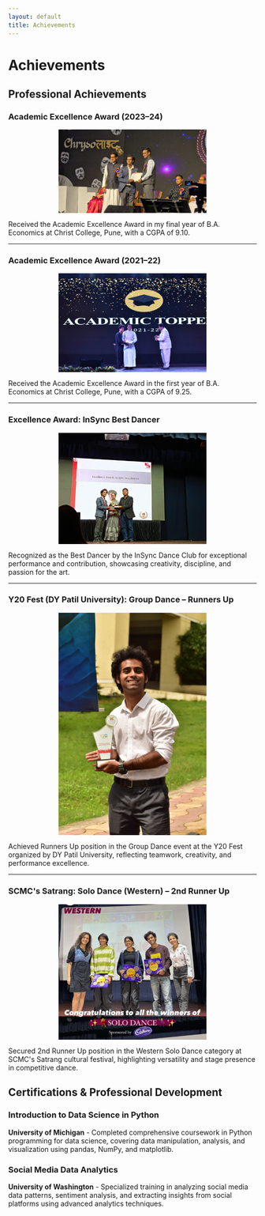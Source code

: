 ```yaml
---
layout: default
title: Achievements
---
```


# Achievements

## Professional Achievements

### Academic Excellence Award (2023–24)
<img src="images/TYBA_Academic Topper.jpg" alt="Academic Excellence Award (2023–24)" width="300" style="display: block; margin: 10px auto;">

Received the Academic Excellence Award in my final year of B.A. Economics at Christ College, Pune, with a CGPA of 9.10.

---

### Academic Excellence Award (2021–22)
<img src="images/FYBA_Academic Topper.jpg" alt="Academic Excellence Award (2021–22)" width="300" style="display: block; margin: 10px auto;">

Received the Academic Excellence Award in the first year of B.A. Economics at Christ College, Pune, with a CGPA of 9.25.

---

### Excellence Award: InSync Best Dancer
<img src="images/Best_Dancer_Excellence_Award.jpg" alt="Excellence Award: InSync Best Dancer" width="300" style="display: block; margin: 10px auto;">

Recognized as the Best Dancer by the InSync Dance Club for exceptional performance and contribution, showcasing creativity, discipline, and passion for the art.

---

### Y20 Fest (DY Patil University): Group Dance – Runners Up
<img src="images/Y20_GroupDance1stRunnerUp.jpg" alt="Y20 Fest (DY Patil University): Group Dance – Runners Up" width="300" style="display: block; margin: 10px auto;">

Achieved Runners Up position in the Group Dance event at the Y20 Fest organized by DY Patil University, reflecting teamwork, creativity, and performance excellence.

---

### SCMC's Satrang: Solo Dance (Western) – 2nd Runner Up
<img src="images/SCMC_Satrang.jpg" alt="SCMC's Satrang: Solo Dance (Western) – 2nd Runner Up" width="300" style="display: block; margin: 10px auto;">

Secured 2nd Runner Up position in the Western Solo Dance category at SCMC's Satrang cultural festival, highlighting versatility and stage presence in competitive dance.

## Certifications & Professional Development

### Introduction to Data Science in Python
**University of Michigan** - Completed comprehensive coursework in Python programming for data science, covering data manipulation, analysis, and visualization using pandas, NumPy, and matplotlib.

### Social Media Data Analytics
**University of Washington** - Specialized training in analyzing social media data patterns, sentiment analysis, and extracting insights from social platforms using advanced analytics techniques.